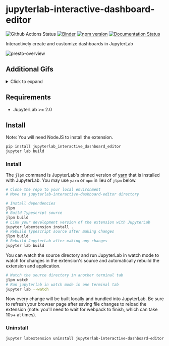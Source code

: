 # jupyterlab-interactive-dashboard-editor

![Github Actions Status](https://github.com/jupytercalpoly/jupyterlab-interactive-dashboard-editor/workflows/Build/badge.svg)
[![Binder](https://mybinder.org/badge_logo.svg)](https://mybinder.org/v2/gh/jupytercalpoly/jupyterlab-interactive-dashboard-editor/master?urlpath=lab)
[![npm version](https://badge.fury.io/js/jupyterlab-interactive-dashboard-editor.svg)](https://www.npmjs.com/package/jupyterlab-interactive-dashboard-editor)
[![Documentation Status](https://readthedocs.org/projects/jupyterlab-interactive-dashboard-editor/badge/?version=latest)](https://jupyterlab-interactive-dashboard-editor.readthedocs.io/en/latest/?badge=latest)

Interactively create and customize dashboards in JupyterLab

![presto-overview](https://github.com/jupytercalpoly/jupyterlab-interactive-dashboard-editor/blob/master/Design/gifs/overview.gif)

## Additional Gifs
<details>
  <summary>Click to expand</summary>
  Add and rearrange outputs on dashboards right from your notebook.

  ![add-move-resize](https://github.com/jupytercalpoly/jupyterlab-interactive-dashboard-editor/blob/master/Design/gifs/add_move_resize.gif)

  Add outputs from multiple notebooks.

  ![add-multiple](https://github.com/jupytercalpoly/jupyterlab-interactive-dashboard-editor/blob/master/Design/gifs/multiple_notebooks.gif)

  See changes immediately.

  ![see-changes](https://github.com/jupytercalpoly/jupyterlab-interactive-dashboard-editor/blob/master/Design/gifs/update_cells.gif)

  Preview your dashboard and interact with widgets in present mode.

  ![present-mode](https://github.com/jupytercalpoly/jupyterlab-interactive-dashboard-editor/blob/master/Design/gifs/present_edit.gif)

  Undo and redo.

  ![undo-redo](https://github.com/jupytercalpoly/jupyterlab-interactive-dashboard-editor/blob/master/Design/gifs/undo_redo.gif)

  Add markdown too.

  ![markdown-too](https://github.com/jupytercalpoly/jupyterlab-interactive-dashboard-editor/blob/master/Design/gifs/markdown_too.gif)

  Save dashboards to file,

  ![save-dashboard](https://github.com/jupytercalpoly/jupyterlab-interactive-dashboard-editor/blob/master/Design/gifs/save.gif)

  Load them up,

  ![load-dashboard](https://github.com/jupytercalpoly/jupyterlab-interactive-dashboard-editor/blob/master/Design/gifs/load.gif)

  And edit them again!

  ![edit-again](https://github.com/jupytercalpoly/jupyterlab-interactive-dashboard-editor/blob/master/Design/gifs/edit_again.gif)
</details>

## Requirements

* JupyterLab >= 2.0

## Install

Note: You will need NodeJS to install the extension.

```bash
pip install jupyterlab_interactive_dashboard_editor
jupyter lab build
```

### Install

The `jlpm` command is JupyterLab's pinned version of
[yarn](https://yarnpkg.com/) that is installed with JupyterLab. You may use
`yarn` or `npm` in lieu of `jlpm` below.

```bash
# Clone the repo to your local environment
# Move to jupyterlab-interactive-dashboard-editor directory

# Install dependencies
jlpm
# Build Typescript source
jlpm build
# Link your development version of the extension with JupyterLab
jupyter labextension install .
# Rebuild Typescript source after making changes
jlpm build
# Rebuild JupyterLab after making any changes
jupyter lab build
```

You can watch the source directory and run JupyterLab in watch mode to watch for changes in the extension's source and automatically rebuild the extension and application.

```bash
# Watch the source directory in another terminal tab
jlpm watch
# Run jupyterlab in watch mode in one terminal tab
jupyter lab --watch
```

Now every change will be built locally and bundled into JupyterLab. Be sure to refresh your browser page after saving file changes to reload the extension (note: you'll need to wait for webpack to finish, which can take 10s+ at times).

### Uninstall

```bash
jupyter labextension uninstall jupyterlab-interactive-dashboard-editor
```
